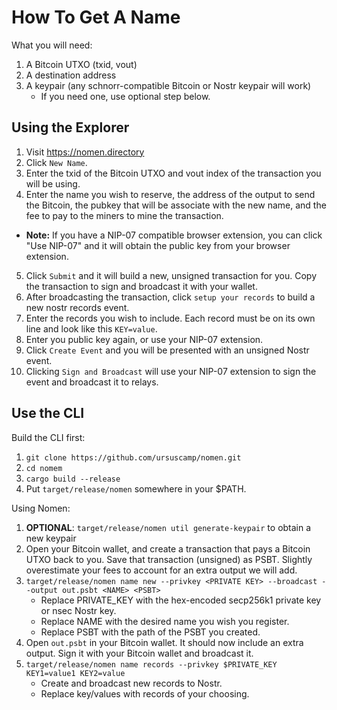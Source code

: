 # How To Get A Name

What you will need:

1. A Bitcoin UTXO (txid, vout)
2. A destination address
3. A keypair (any schnorr-compatible Bitcoin or Nostr keypair will work)
   * If you need one, use optional step below.


## Using the Explorer

1. Visit https://nomen.directory
2. Click `New Name`.
3. Enter the txid of the Bitcoin UTXO and vout index of the transaction you will be using.
4. Enter the name you wish to reserve, the address of the output to send the Bitcoin, the pubkey that will be associate with the new name, and the fee to pay to the miners to mine the transaction.
  * __Note:__ If you have a NIP-07 compatible browser extension, you can click "Use NIP-07" and it will obtain the public key from your browser extension.
5. Click `Submit` and it will build a new, unsigned transaction for you. Copy the transaction to sign and broadcast it with your wallet.
6. After broadcasting the transaction, click `setup your records` to build a new nostr records event.
7. Enter the records you wish to include. Each record must be on its own line and look like this `KEY=value`.
8. Enter you public key again, or use your NIP-07 extension.
9. Click `Create Event` and you will be presented with an unsigned Nostr event.
10. Clicking `Sign and Broadcast` will use your NIP-07 extension to sign the event and broadcast it to relays.

## Use the CLI

Build the CLI first:

1. `git clone https://github.com/ursuscamp/nomen.git`
2. `cd nomem`
3. `cargo build --release`
4. Put `target/release/nomen` somewhere in your $PATH.

Using Nomen:

1. **OPTIONAL**: `target/release/nomen util generate-keypair` to obtain a new keypair
2. Open your Bitcoin wallet, and create a transaction that pays a Bitcoin UTXO back to you. Save that transaction (unsigned) as PSBT. Slightly overestimate your fees to account for an extra output we will add.
3. `target/release/nomen name new --privkey <PRIVATE KEY> --broadcast --output out.psbt <NAME> <PSBT>`
   * Replace PRIVATE_KEY with the hex-encoded secp256k1 private key or nsec Nostr key.
   * Replace NAME with the desired name you wish you register.
   * Replace PSBT with the path of the PSBT you created.
4. Open `out.psbt` in your Bitcoin wallet. It should now include an extra output. Sign it with your Bitcoin wallet and broadcast it.
5. `target/release/nomen name records --privkey $PRIVATE_KEY KEY1=value1 KEY2=value`
   * Create and broadcast new records to Nostr.
   * Replace key/values with records of your choosing.